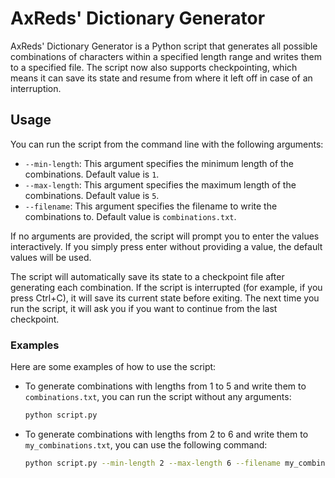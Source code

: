 # AxReds' Dictionary Generator

AxReds' Dictionary Generator is a Python script that generates all possible combinations of characters within a specified length range and writes them to a specified file. The script now also supports checkpointing, which means it can save its state and resume from where it left off in case of an interruption.

## Usage

You can run the script from the command line with the following arguments:

- `--min-length`: This argument specifies the minimum length of the combinations. Default value is `1`.
- `--max-length`: This argument specifies the maximum length of the combinations. Default value is `5`.
- `--filename`: This argument specifies the filename to write the combinations to. Default value is `combinations.txt`.

If no arguments are provided, the script will prompt you to enter the values interactively. If you simply press enter without providing a value, the default values will be used.

The script will automatically save its state to a checkpoint file after generating each combination. If the script is interrupted (for example, if you press Ctrl+C), it will save its current state before exiting. The next time you run the script, it will ask you if you want to continue from the last checkpoint.

### Examples

Here are some examples of how to use the script:

- To generate combinations with lengths from 1 to 5 and write them to `combinations.txt`, you can run the script without any arguments:

    ```bash
    python script.py
    ```

- To generate combinations with lengths from 2 to 6 and write them to `my_combinations.txt`, you can use the following command:

    ```bash
    python script.py --min-length 2 --max-length 6 --filename my_combinations.txt
    ```